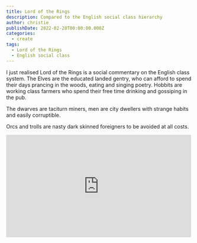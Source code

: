 ```yaml
---
title: Lord of the Rings
description: Compared to the English social class hierarchy
author: christie
publishDate: 2022-02-28T00:00:00.000Z
categories:
  - create
tags:
  - Lord of the Rings
  - English social class
---
```


I just realised Lord of the Rings is a social commentary on the English class system. The Elves are the educated landed gentry, who can afford to spend their days prancing in the woods, eating and singing poetry.
Hobbits are working class farmers who spend their free time drinking and gossiping in the pub.

The dwarves are taciturn miners, men are city dwellers with strange habits and easily corruptible.

Orcs and trolls are nasty dark skinned foreigners to be avoided at all costs.

<iframe src="https://www.facebook.com/plugins/post.php?href=https%3A%2F%2Fwww.facebook.com%2Fchris1.tham%2Fposts%2Fpfbid02zrVKTxzmj6Ec3LNGBUUPYmuB9saZTZofh2vLngVbcVfTcayMdfNnXjuvoEsdyh7Fl&show_text=true&width=500" width="500" height="278" style="border:none;overflow:hidden" scrolling="no" frameborder="0" allowfullscreen="true" allow="autoplay; clipboard-write; encrypted-media; picture-in-picture; web-share"></iframe>
